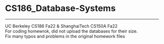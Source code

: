 # CS186_Database-Systems
---
UC Berkeley CS186 Fa22 &amp; ShanghaiTech CS150A Fa22  
For coding homewrok, did not upload the databases for their size.  
Fix many typos and problems in the original homework files
